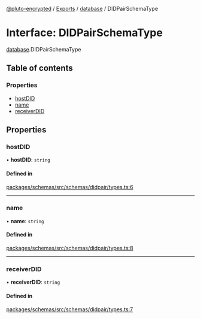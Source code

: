 [@pluto-encrypted](../README.md) / [Exports](../modules.md) / [database](../modules/database-1.md) / DIDPairSchemaType

# Interface: DIDPairSchemaType

[database](../modules/database-1.md).DIDPairSchemaType

## Table of contents

### Properties

- [hostDID](database-1.DIDPairSchemaType.md#hostdid)
- [name](database-1.DIDPairSchemaType.md#name)
- [receiverDID](database-1.DIDPairSchemaType.md#receiverdid)

## Properties

### hostDID

• **hostDID**: `string`

#### Defined in

[packages/schemas/src/schemas/didpair/types.ts:6](https://github.com/atala-community-projects/pluto-encrypted/blob/054e08f/packages/schemas/src/schemas/didpair/types.ts#L6)

___

### name

• **name**: `string`

#### Defined in

[packages/schemas/src/schemas/didpair/types.ts:8](https://github.com/atala-community-projects/pluto-encrypted/blob/054e08f/packages/schemas/src/schemas/didpair/types.ts#L8)

___

### receiverDID

• **receiverDID**: `string`

#### Defined in

[packages/schemas/src/schemas/didpair/types.ts:7](https://github.com/atala-community-projects/pluto-encrypted/blob/054e08f/packages/schemas/src/schemas/didpair/types.ts#L7)

